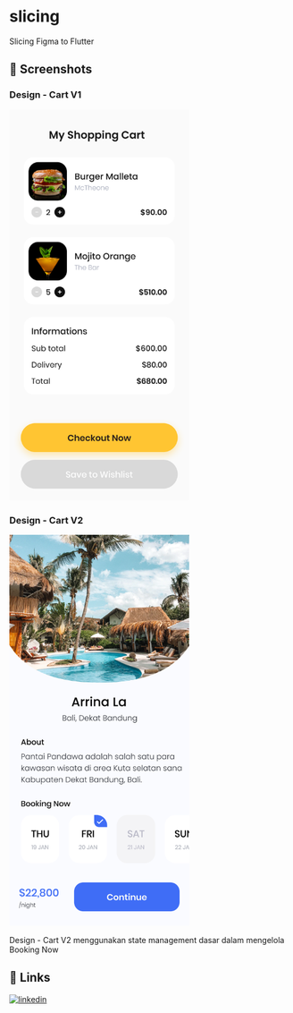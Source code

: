 # slicing

Slicing Figma to Flutter

## 📸 Screenshots

### Design - Cart V1

<img width="322" alt="Design - Cart V1" src="https://github.com/Pashakhatamihasibuan/cart-app-buildwithangga/blob/main/ui_figma/CartV1.png">

### Design - Cart V2

<img width="322" alt="Design - Sign In V2" src="https://github.com/Pashakhatamihasibuan/cart-app-buildwithangga/blob/main/ui_figma/CartV2.png">

Design - Cart V2 menggunakan state management dasar dalam mengelola Booking Now

## 🔗 Links

[![linkedin](https://img.shields.io/badge/linkedin-0A66C2?style=for-the-badge&logo=linkedin&logoColor=white)](https://www.linkedin.com/in/pashakhatamihsb/)

